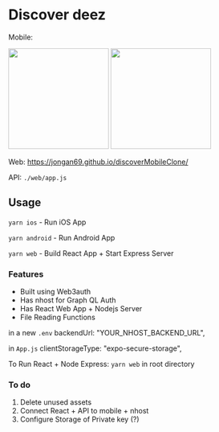 # Discover deez

Mobile: 

<img
    src="https://user-images.githubusercontent.com/29899042/196787281-41716a7a-0dff-4eef-9286-d4d9cffa5679.png" width="200">
<img
    src="https://user-images.githubusercontent.com/29899042/196787161-a1f6b2d4-b0c4-44d0-96f7-64bfcd69fd11.png" width="200">
    
    
Web: 
    https://jongan69.github.io/discoverMobileClone/
    
API:
`./web/app.js`

## Usage

`yarn ios` - Run iOS App

`yarn android` - Run Android App

`yarn web` - Build React App + Start Express Server


### Features

- Built using Web3auth
- Has nhost for Graph QL Auth
- Has React Web App + Nodejs Server
- File Reading Functions

in a new `.env`
   backendUrl: "YOUR_NHOST_BACKEND_URL",

in `App.js`
  clientStorageType: "expo-secure-storage",

To Run React + Node Express:
  `yarn web` in root directory

### To do

1. Delete unused assets
2. Connect React + API to mobile + nhost
3. Configure Storage of Private key (?)
